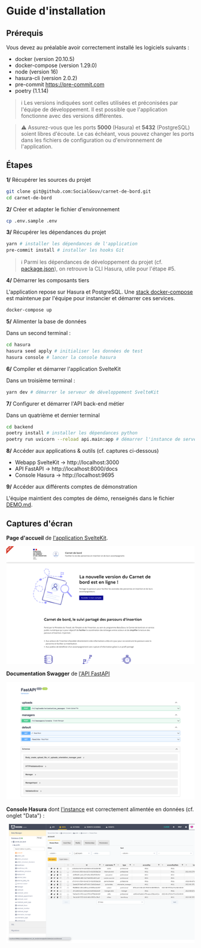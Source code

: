 # Guide d'installation

## Prérequis

Vous devez au préalable avoir correctement installé les logiciels suivants :

- docker (version 20.10.5)
- docker-compose (version 1.29.0)
- node (version 16)
- hasura-cli (version 2.0.2)
- pre-commit https://pre-commit.com
- poetry (1.1.14)

> ℹ️️ Les versions indiquées sont celles utilisées et préconisées par l'équipe de développement. Il est possible que l'application fonctionne avec des versions différentes.

> ⚠️ Assurez-vous que les ports **5000** (Hasura) et **5432** (PostgreSQL) soient libres d'écoute. Le cas échéant, vous pouvez changer les ports dans les fichiers de configuration ou d'environnement de l'application.

## Étapes

**1/** Récupérer les sources du projet

```sh
git clone git@github.com:SocialGouv/carnet-de-bord.git
cd carnet-de-bord
```

**2/** Créer et adapter le fichier d'environnement

```sh
cp .env.sample .env
````

**3/** Récupérer les dépendances du projet

```sh
yarn # installer les dépendances de l'application
pre-commit install # installer les hooks Git
```

> ℹ️ Parmi les dépendances de développement du projet (cf. [package.json](./package.json)), on retrouve la CLI Hasura, utile pour l'étape #5.

**4/** Démarrer les composants tiers

L'application repose sur Hasura et PostgreSQL. Une [stack docker-compose](./docker-compose.yaml) est maintenue par l'équipe pour instancier et démarrer ces services.

```sh
docker-compose up
```

**5/** Alimenter la base de données

Dans un second terminal :

```sh
cd hasura
hasura seed apply # initialiser les données de test
hasura console # lancer la console hasura
```

**6/** Compiler et démarrer l'application SvelteKit

Dans un troisième terminal :

```sh
yarn dev # démarrer le serveur de développement SvelteKit
```

**7/** Configurer et démarrer l'API back-end métier

Dans un quatrième et dernier terminal
```sh
cd backend
poetry install # installer les dépendances python
poetry run uvicorn --reload api.main:app # démarrer l'instance de serveur FastAPI
```

**8/** Accéder aux applications & outils (cf. captures ci-dessous)

- Webapp SvelteKit → http://localhost:3000
- API FastAPI → http://localhost:8000/docs
- Console Hasura →  http://localhost:9695

**9/** Accéder aux différents comptes de démonstration

L'équipe maintient des comptes de démo, renseignés dans le fichier [DEMO.md](./DEMO.md).


## Captures d'écran

**Page d'accueil** de [l'application SvelteKit](http://localhost:3000).

![Webapp SvelteKit](./docs/screenshot_webapp.png)

**Documentation Swagger** de [l'API FastAPI](http://localhost:8000/docs)

![Documentation Swagger](./docs/screenshot_swagger_api.png)

**Console Hasura** dont [l'instance](http://localhost:9695) est correctement alimentée en données (cf. onglet "Data") :

![Console Hasura](./docs/screenshot_hasura_console.png)

